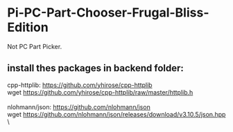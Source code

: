 # Pi-PC-Part-Chooser-Frugal-Bliss-Edition
Not PC Part Picker.





## install thes packages in backend folder:
cpp-httplib: https://github.com/yhirose/cpp-httplib \
wget https://github.com/yhirose/cpp-httplib/raw/master/httplib.h  \
\
nlohmann/json: https://github.com/nlohmann/json  \
wget https://github.com/nlohmann/json/releases/download/v3.10.5/json.hpp \


